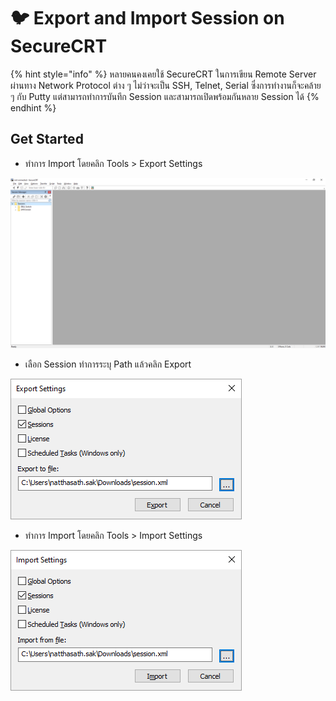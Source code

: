 # 🐦 Export and Import Session on SecureCRT

{% hint style="info" %}
หลายคนคงเคยใช้ SecureCRT ในการเขียน Remote Server ผ่านทาง Network Protocol ต่าง ๆ ไม่ว่าจะเป็น SSH, Telnet, Serial ซึ่งการทำงานก็จะคล้าย ๆ กับ Putty แต่สามารถทำการบันทึก Session และสามารถเปิดพร้อมกันหลาย Session ได้
{% endhint %}

## **Get Started**

* ทำการ Import โดยคลิก Tools > Export Settings

![SecureCRT-01](../../.gitbook/assets/securecrt-01.png)

* เลือก Session ทำการระบุ Path แล้วคลิก Export

![SecureCRT-02](../../.gitbook/assets/securecrt-02.png)

* ทำการ Import โดยคลิก Tools > Import Settings

![SecureCRT-03](../../.gitbook/assets/securecrt-03.png)
